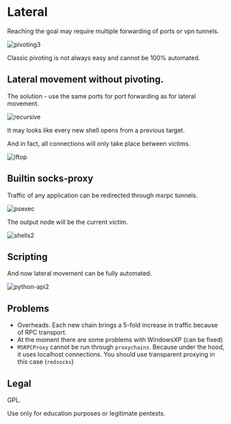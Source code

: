 # Lateral

Reaching the goal may require multiple forwarding of ports or vpn tunnels.

![pivoting3](https://user-images.githubusercontent.com/22872513/128855096-1da1074b-04c7-4449-be51-d7e0c78b308c.png)

Сlassic pivoting is not always easy and cannot be 100% automated.

## **Lateral movement** without **pivoting**.

The solution - use the same ports for port forwarding as for lateral movement.

![recursive](https://user-images.githubusercontent.com/22872513/128854990-4de0b65c-115e-4758-bf74-7718b5ef5c35.png)

It may looks like every new shell opens from a previous target.

And in fact, all connections will only take place between victims.

![iftop](https://user-images.githubusercontent.com/22872513/128855822-b9fadbb9-9c6f-4346-83d8-eaa933a5a152.png)

## Builtin socks-proxy

Traffic of any application can be redirected through msrpc tunnels.

![psexec](https://user-images.githubusercontent.com/22872513/128856193-487cbc87-25cb-44a2-bcbf-83cfe98bb604.png)

The output node will be the current victim.

![shells2](https://user-images.githubusercontent.com/22872513/128856256-ca62a79f-0d30-4456-8277-e942299d7729.png)

## Scripting

And now lateral movement can be fully automated.

![python-api2](https://user-images.githubusercontent.com/22872513/128856366-95919d1b-6f36-435c-a0a0-e86af86d6d21.png)

## Problems

* Overheads. Each new chain brings a 5-fold increase in traffic because of RPC transport.
* At the moment there are some problems with WindowsXP (can be fixed)
* `MSRPCProxy` cannot be run through `proxychains`. Because under the hood, it uses localhost connections. You should use transparent proxying in this case (`redsocks`)

## Legal

GPL.

Use only for education purposes or legitimate pentests.
